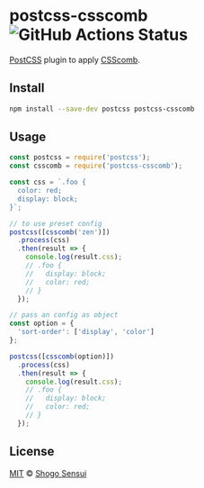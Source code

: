 # postcss-csscomb ![GitHub Actions Status](https://github.com/1000ch/postcss-csscomb/workflows/test/badge.svg?branch=master)

[PostCSS](https://github.com/postcss/postcss) plugin to apply [CSScomb](https://github.com/csscomb/csscomb.js).

## Install

```sh
npm install --save-dev postcss postcss-csscomb
```

## Usage

```javascript
const postcss = require('postcss');
const csscomb = require('postcss-csscomb');

const css = `.foo {
  color: red;
  display: block;
}`;

// to use preset config
postcss([csscomb('zen')])
  .process(css)
  .then(result => {
    console.log(result.css);
    // .foo {
    //   display: block;
    //   color: red;
    // }
  });

// pass an config as object
const option = {
  'sort-order': ['display', 'color']
};

postcss([csscomb(option)])
  .process(css)
  .then(result => {
    console.log(result.css);
    // .foo {
    //   display: block;
    //   color: red;
    // }
  });
```

## License

[MIT](https://1000ch.mit-license.org) © [Shogo Sensui](https://github.com/1000ch)

